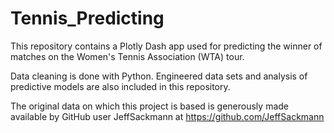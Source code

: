 # Tennis_Predicting

This repository contains a Plotly Dash app used for predicting the winner of matches on the Women's Tennis Association (WTA) tour.

Data cleaning is done with Python. Engineered data sets and analysis of predictive models are also included in this repository.

The original data on which this project is based is generously made available by GitHub user JeffSackmann at https://github.com/JeffSackmann
